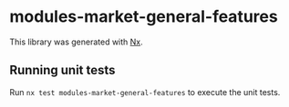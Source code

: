 # modules-market-general-features

This library was generated with [Nx](https://nx.dev).


## Running unit tests

Run `nx test modules-market-general-features` to execute the unit tests.

